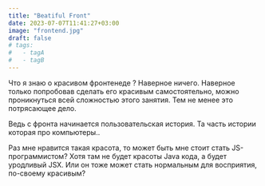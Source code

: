 ```yaml
---
title: "Beatiful Front"
date: 2023-07-07T11:41:27+03:00
image: "frontend.jpg"
draft: false
# tags:
#   - tagA
#   - tagB
---
```



Что я знаю о красивом фронтенеде ?
Наверное ничего.
Наверное только попробовав сделать его красивым самостоятельно, можно проникнуться всей сложностью этого занятия.
Тем не менее это потрясающее дело.

Ведь с фронта начинается пользовательская история. Та часть истории которая про компьютеры..

Раз мне нравится такая красота, то может быть мне стоит стать JS-программистом? Хотя там не будет красоты Java кода, а будет уродливый JSX.
Или он тоже может стать нормальным для восприятия, по-своему красивым?